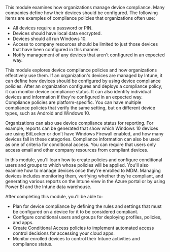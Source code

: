 This module examines how organizations manage device compliance. Many companies define how their devices should be configured. The following items are examples of compliance policies that organizations often use:

 -  All devices require a password or PIN.
 -  Devices should have local data encrypted.
 -  Devices should all run Windows 10.
 -  Access to company resources should be limited to just those devices that have been configured in this manner.
 -  Notify management of any devices that aren't configured in an expected way.

This module explores device compliance policies and how organizations effectively use them. If an organization's devices are managed by Intune, it can define how devices should be configured by using device compliance policies. After an organization configures and deploys a compliance policy, it can monitor device compliance status. It can also identify individual devices and information if they're configured in an expected way. Compliance policies are platform-specific. You can have multiple compliance policies that verify the same setting, but on different device types, such as Android and Windows 10.

Organizations can also use device compliance status for reporting. For example, reports can be generated that show which Windows 10 devices are using BitLocker or don’t have Windows Firewall enabled, and how many devices fall in these categories. Compliance information can also be used as one of criteria for conditional access. You can require that users only access email and other company resources from compliant devices.

In this module, you'll learn how to create policies and configure conditional users and groups to which whose policies will be applied. You'll also examine how to manage devices once they're enrolled to MDM. Managing devices includes monitoring them, verifying whether they're compliant, and generating various reports on the Intune view in the Azure portal or by using Power BI and the Intune data warehouse.

After completing this module, you'll be able to:

 -  Plan for device compliance by defining the rules and settings that must be configured on a device for it to be considered compliant.
 -  Configure conditional users and groups for deploying profiles, policies, and apps.
 -  Create Conditional Access policies to implement automated access control decisions for accessing your cloud apps.
 -  Monitor enrolled devices to control their Intune activities and compliance status. 
